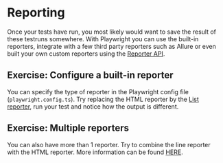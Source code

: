 # Reporting
Once your tests have run, you most likely would want to save the result of these testruns somewhere. With Playwright you can use the built-in reporters, integrate with a few third party reporters such as Allure or even built your own custom reporters using the [Reporter API](https://playwright.dev/docs/api/class-reporter).

## Exercise: Configure a built-in reporter
You can specify the type of reporter in the Playwright config file (`playwright.config.ts`).
Try replacing the HTML reporter by the [List reporter](https://playwright.dev/docs/api/class-reporter), run your test and notice how the output is different.

## Exercise: Multiple reporters 

You can also have more than 1 reporter. Try to combine the line reporter with the HTML reporter. More information can be found [HERE](https://playwright.dev/docs/test-reporters#multiple-reporters).
